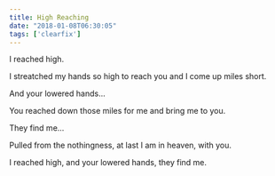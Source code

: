```yaml
---
title: High Reaching
date: "2018-01-08T06:30:05"
tags: ['clearfix']
---
```


I reached high.

I streatched my hands so high to reach you and I come up miles short.

And your lowered hands...

You reached down those miles for me and bring me to you.

They find me...

Pulled from the nothingness, at last I am in heaven, with you.

I reached high, and your lowered hands, they find me.